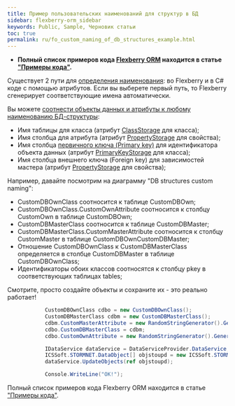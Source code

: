 ```yaml
---
title: Пример пользовательских наименований для структур в БД
sidebar: flexberry-orm_sidebar
keywords: Public, Sample, Черновик статьи
toc: true
permalink: ru/fo_custom_naming_of_db_structures_example.html
---
```

* **Полный список примеров кода [Flexberry ORM](fo_flexberry-o-r-m.html) находится в статье ["Примеры кода"](fo_code-samples.html).**

Существует 2 пути для [определения наименования](fo_data-objects-and-database-structures.html): во Flexberry и в C# коде с помощью атрибутов.
Если вы выберете первый путь, то Flexberry сгенерирует соответствующие имена автоматически.

Вы можете [соотнести объекты данных и атрибуты к любому наименованию БД-структуры](fo_data-objects-and-database-structures.html):

* Имя таблицы для класса (атрибут [ClassStorage](fd_data-classes.html) для класса);
* Имя столбца для атрибута (атрибут [PropertyStorage](fo_attributes-class-data.html) для свойства);
* Имя столбца [первичного ключа (Primary key)](fo_primary-keys-objects.html) для идентификатора объекта данных (атрибут [PrimaryKeyStorage](fd_data-classes.html) для класса);
* Имя столбца внешнего ключа (Foreign key) для зависимостей мастера (атрибут [PropertyStorage](fd_master-association.html) для свойства);

Например, давайте посмотрим на диаграмму "DB structures custom naming":

* CustomDBOwnClass соотносится к таблице CustomDBOwn;
* CustomDBOwnClass.CustomOwnAttribute соотносится к столбцу CustomOwn в таблице CustomDBOwn;
* CustomDBMasterClass соотносится к таблице CustomDBMaster;
* CustomDBMasterClass.CustomMasterAttribute соотносится к столбцу CustomMaster в таблице CustomDBOwnCustomDBMaster;
* Отношение CustomDBOwnClass к CustomDBMasterClass определяется в столбце CustomDBMaster в таблице CustomDBOwnClass;
* Идентификаторы обоих классов соотносятся к столбцу pkey в соответствующих таблицах tables;

Смотрите, просто создайте объекты и сохраните их - это реально работает!

```cs
            CustomDBOwnClass cdbo = new CustomDBOwnClass();
            CustomDBMasterClass cdbm = new CustomDBMasterClass();
            cdbm.CustomMasterAttribute = new RandomStringGenerator().Generate(200);
            cdbo.CustomDBMasterClass = cdbm;
            cdbo.CustomOwnAttribute = new RandomStringGenerator().Generate(200);

            IDataService dataService = DataServiceProvider.DataService;
            ICSSoft.STORMNET.DataObject[] objstoupd = new ICSSoft.STORMNET.DataObject[] { cdbo, cdbm };
            dataService.UpdateObjects(ref objstoupd);

            Console.WriteLine("OK!");
```

Полный список примеров кода Flexberry ORM находится в статье ["Примеры кода"](fo_code-samples.html).
